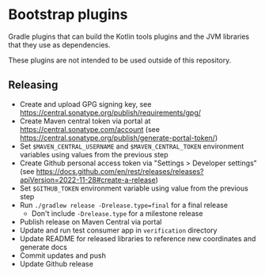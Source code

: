 # Bootstrap plugins

Gradle plugins that can build the Kotlin tools plugins and the JVM libraries that they use as dependencies.

These plugins are not intended to be used outside of this repository.

## Releasing

- Create and upload GPG signing key, see https://central.sonatype.org/publish/requirements/gpg/
- Create Maven central token via portal at https://central.sonatype.com/account (see https://central.sonatype.org/publish/generate-portal-token/)
- Set `$MAVEN_CENTRAL_USERNAME` and `$MAVEN_CENTRAL_TOKEN` environment variables using values from the previous step
- Create Github personal access token via "Settings > Developer settings" (see https://docs.github.com/en/rest/releases/releases?apiVersion=2022-11-28#create-a-release)
- Set `$GITHUB_TOKEN` environment variable using value from the previous step
- Run `./gradlew release -Drelease.type=final` for a final release
  - Don't include `-Drelease.type` for a milestone release
- Publish release on Maven Central via portal
- Update and run test consumer app in `verification` directory
- Update README for released libraries to reference new coordinates and generate docs
- Commit updates and push
- Update Github release
